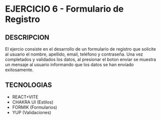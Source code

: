 # EJERCICIO 6 - Formulario de Registro

## DESCRIPCION
El ejercio consiste en el desarrollo de un formulario de registro que solicite al usuario el nombre, apellido, email, teléfono y contraseña. Una vez completados y validados los datos, al presionar el boton enviar se muestra un mensaje al usuario informando que los datos se han enviado exitosamente. 

## TECNOLOGIAS

- REACT+VITE
- CHAKRA UI (Estilos)
- FORMIK (Formularios)
- YUP (Validaciones)